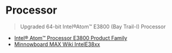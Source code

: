 Processor
==

> Upgraded 64-bit Intel®Atom™ E3800 (Bay Trail-I) Processor 

> 

- [Intel® Atom™ Processor E3800 Product Family](http://www.intel.com/content/www/us/en/embedded/products/bay-trail/overview.html)
- [Minnowboard MAX Wiki IntelE38xx](http://wiki.minnowboard.org/IntelE38xx)


